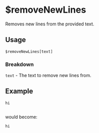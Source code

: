 # $removeNewLines
Removes new lines from the provided text.

## Usage
```
$removeNewLines[text]
```

### Breakdown
`text` - The text to remove new lines from.

## Example
```
hi


```

would become:
```
hi
```
